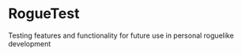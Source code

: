 RogueTest
=========

Testing features and functionality for future use in personal roguelike development
